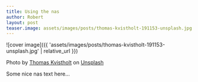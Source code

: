 ```yaml
---
title: Using the nas
author: Robert
layout: post
teaser.image: assets/images/posts/thomas-kvistholt-191153-unsplash.jpg
---
```

 
![cover image]({{ 'assets/images/posts/thomas-kvistholt-191153-unsplash.jpg' | relative_url }})

Photo by [Thomas Kvistholt](https://unsplash.com/photos/oZPwn40zCK4?utm_source=unsplash&utm_medium=referral&utm_content=creditCopyText) on [Unsplash](https://unsplash.com/?utm_source=unsplash&utm_medium=referral&utm_content=creditCopyText)

Some nice nas text here...


